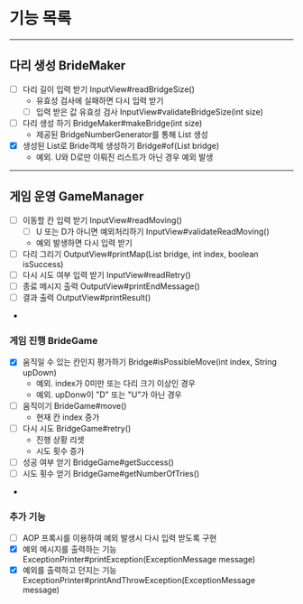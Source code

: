 # 기능 목록

---
## 다리 생성 BrideMaker

- [ ] 다리 길이 입력 받기 InputView#readBridgeSize()
  - 유효성 검사에 실패하면 다시 입력 받기
  - [ ] 입력 받은 값 유효성 검사 InputView#validateBridgeSize(int size)
- [ ] 다리 생성 하기 BridgeMaker#makeBridge(int size)
    - 제공된 BridgeNumberGenerator를 통해 List 생성
- [x] 생성된 List로 Bride객체 생성하기 Bridge#of(List<String> bridge)
  - 예외. U와 D로만 이뤄진 리스트가 아닌 경우 예외 발생

---
## 게임 운영 GameManager
- [ ] 이동할 칸 입력 받기 InputView#readMoving()
  - [ ] U 또는 D가 아니면 예외처리하기 InputView#validateReadMoving()
  - 예외 발생하면 다시 입력 받기
- [ ] 다리 그리기 OutputView#printMap(List<String> bridge, int index, boolean isSuccess)
- [ ] 다시 시도 여부 입력 받기 InputView#readRetry()
- [ ] 종료 메시지 출력 OutputView#printEndMessage()
- [ ] 결과 출력 OutputView#printResult()
- 
### 게임 진행 BrideGame
- [x] 움직일 수 있는 칸인지 평가하기 Bridge#isPossibleMove(int index, String upDown)
  - 예외. index가 0미만 또는 다리 크기 이상인 경우
  - 예외. upDonw이 "D" 또는 "U"가 아닌 경우
- [ ] 움직이기 BrideGame#move()
  - 현재 칸 index 증가
- [ ] 다시 시도 BridgeGame#retry()
  - 진행 상황 리셋
  - 시도 횟수 증가
- [ ] 성공 여부 얻기 BridgeGame#getSuccess()
- [ ] 시도 횟수 얻기 BridgeGame#getNumberOfTries()
- 
### 추가 기능
- [ ] AOP 프록시를 이용하여 예외 발생시 다시 입력 받도록 구현
- [x] 예외 메시지를 출력하는 기능 ExceptionPrinter#printException(ExceptionMessage message)
- [x] 예외를 출력하고 던지는 기능 ExceptionPrinter#printAndThrowException(ExceptionMessage message)